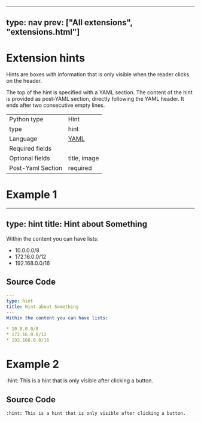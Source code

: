 



---
type: nav
prev: ["All extensions", "extensions.html"]
---





# Extension hints

Hints are boxes with information that is only visible when the reader clicks on the header.

The top of the hint is specified with a YAML section. 
The content of the hint is provided as post-YAML section, directly following the YAML header.
It ends after two consecutive empty lines.




<table class="table"><tbody><td>Python type</td><td>Hint</td>
<tr></tr>
<td>type</td><td>hint</td>
<tr></tr>
<td>Language</td><td><a href="#">YAML</a></td>
<tr></tr>
<td>Required fields</td><td></td>
<tr></tr>
<td>Optional fields</td><td>title, image</td>
<tr></tr>
<td>Post-Yaml Section</td><td>required</td>
<tr></tr></tbody></table>






# Example 1

---
type: hint
title: Hint about Something
---
Within the content you can have lists:

* 10.0.0.0/8
* 172.16.0.0/12
* 192.168.0.0/16






## Source Code

```yaml
---
type: hint
title: Hint about Something
---
Within the content you can have lists:

* 10.0.0.0/8
* 172.16.0.0/12
* 192.168.0.0/16
```






# Example 2

:hint: This is a hint that is only visible after clicking a button.






## Source Code

```
:hint: This is a hint that is only visible after clicking a button.
```




